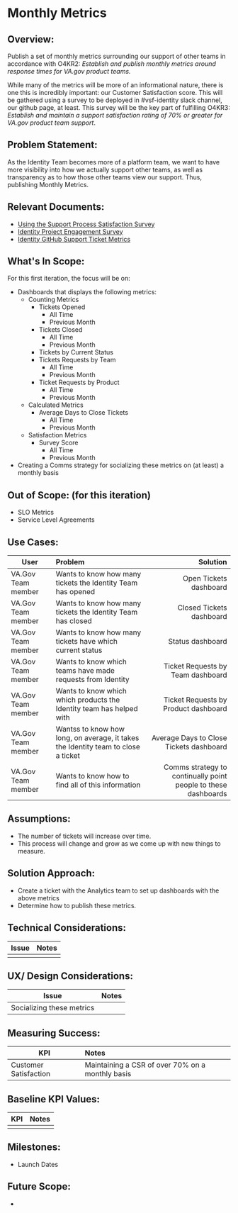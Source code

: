 # Monthly Metrics

## Overview: 
Publish a set of monthly metrics surrounding our support of other teams in accordance with O4KR2: _Establish and publish monthly metrics around response times for VA.gov product teams._  

While many of the metrics will be more of an informational nature, there is one this is incredibly important: our Customer Satisfaction score. This will be gathered using a survey to be deployed in #vsf-identity slack channel, our github page, at least.  This survey will be the key part of fulfilling O4KR3: _Establish and maintain a support satisfaction rating of 70% or greater for VA.gov product team support_.


## Problem Statement: 
As the Identity Team becomes more of a platform team, we want to have more visibility into how we actually support other teams, as well as transparency as to how those other teams view our support.  Thus, publishing Monthly Metrics.


## Relevant Documents:
- [Using the Support Process Satisfaction Survey](https://github.com/department-of-veterans-affairs/va.gov-team/blob/master/products/identity/Support%20Process/support-survey.md)
- [Identity Project Engagement Survey](https://docs.google.com/document/d/1Z-9dc39at7YhnbvhhIUwdpTQhqnShQLwOUyR8GUe_zg/edit#heading=h.pg22voz8eune)
- [Identity GitHub Support Ticket Metrics](https://docs.google.com/document/d/1yDp3MgH9CTiU5G7vpH37PlBBOwkS-fug0DqowQL8xbY/edit#heading=h.e5rwxdvzce65)

## What's In Scope: 
For this first iteration, the focus will be on:
* Dashboards that displays the following metrics:
  * Counting Metrics
    * Tickets Opened
      * All Time
      * Previous Month
    * Tickets Closed
      * All Time
      * Previous Month
    * Tickets by Current Status
    * Tickets Requests by Team
      * All Time
      * Previous Month
    * Ticket Requests by Product
      * All Time
      * Previous Month
  * Calculated Metrics
    * Average Days to Close Tickets
      * All Time
      * Previous Month
  * Satisfaction Metrics
    * Survey Score
      * All Time
      * Previous Month
* Creating a Comms strategy for socializing these metrics on (at least) a monthly basis
  


## Out of Scope: (for this iteration)
* SLO Metrics
* Service Level Agreements

## Use Cases:
| User          | Problem       | Solution |
| ------------- |:------------- | -----:|
| VA.Gov Team member | Wants to know how many tickets the Identity Team has opened  | Open Tickets dashboard |
| VA.Gov Team member | Wants to know how many tickets the Identity Team has closed   | Closed Tickets dashboard  |
| VA.Gov Team member | Wants to know how many tickets have which current status | Status dashboard  |
| VA.Gov Team member | Wants to know which teams have made requests from Identity  | Ticket Requests by Team dashboard  |
| VA.Gov Team member | Wants to know which which products the Identity team has helped with | Ticket Requests by Product dashboard  |
| VA.Gov Team member | Wantss to know how long, on average, it takes the Identity team to close a ticket | Average Days to Close Tickets dashboard  |
| VA.Gov Team member | Wants to know how to find all of this information | Comms strategy to continually point people to these dashboards |

## Assumptions:
* The number of tickets will increase over time.
* This process will change and grow as we come up with new things to measure.

## Solution Approach: 
* Create a ticket with the Analytics team to set up dashboards with the above metrics
* Determine how to publish these metrics.
  
## Technical Considerations:
| Issue         | Notes         | 
| ------------- |:-------------:| 
| |               |

## UX/ Design Considerations:
| Issue         | Notes         | 
| ------------- |:-------------| 
| Socializing these metrics |               |


## Measuring Success:
| KPI           | Notes         | 
| ------------- |:------------- | 
| Customer Satisfaction |   Maintaining a CSR of over 70% on a monthly basis            |


## Baseline KPI Values:
| KPI           | Notes         | 
| ------------- |:-------------:| 
|  |               |


## Milestones:
* Launch Dates


## Future Scope:
* 

